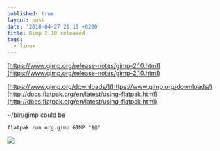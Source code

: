 ```yaml
---
published: true
layout: post
date: '2018-04-27 21:19 +0200'
title: Gimp 2.10 released
tags:
  - linux
---
```

[https://www.gimp.org/release-notes/gimp-2.10.html](https://www.gimp.org/release-notes/gimp-2.10.html)

[https://www.gimp.org/downloads/](https://www.gimp.org/downloads/)  
[http://docs.flatpak.org/en/latest/using-flatpak.html](http://docs.flatpak.org/en/latest/using-flatpak.html)

~/bin/gimp could be

	flatpak run org.gimp.GIMP "$@"
    
![](//cdn.scrot.moe/images/2018/05/07/gimp210.png)
